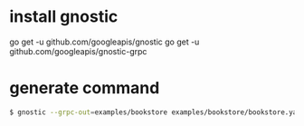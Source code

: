 # install gnostic
go get -u github.com/googleapis/gnostic
go get -u github.com/googleapis/gnostic-grpc

# generate command
```sh
$ gnostic --grpc-out=examples/bookstore examples/bookstore/bookstore.yaml
```
